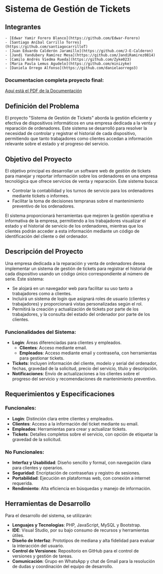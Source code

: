 # Sistema de Gestión de Tickets
## Integrantes
```
- [Edwar Yamir Forero Blanco](https://github.com/Edwar-Forero)
- [Santiago Aníbal Carrillo Torres](https://github.com/santiagocarrilloT)
- [Juan Eduardo Calderón Jaramillo](https://github.com/J-E-Calderon)
- [Jandi Yandubery Ramírez Mesa](https://github.com/JandiRamirez0814)
- [Camilo Andrés Viedma Rueda](https://github.com/Zyke023)
- [Maria Paula Lemus Agudelo](https://github.com/minizyke)
- [Daniela Orrego Alfonso](https://github.com/danielaorrego3)
```
### Documentacion completa proyecto final: 
[Aquí está el PDF de la Documentación](SystemTickets/DOC/Sistemas%20de%20Gestión%20de%20Tickets.pdf)

## Definición del Problema

El proyecto "Sistema de Gestión de Tickets" aborda la gestión eficiente y efectiva de dispositivos informáticos en una empresa dedicada a la venta y reparación de ordenadores. Este sistema se desarrolló para resolver la necesidad de controlar y registrar el historial de cada dispositivo, permitiendo que tanto trabajadores como clientes accedan a información relevante sobre el estado y el progreso del servicio.

## Objetivo del Proyecto

El objetivo principal es desarrollar un software web de gestión de tickets para manejar y reportar información sobre los ordenadores en una empresa tecnológica que ofrece servicios de venta y reparación. Este sistema busca:
- Controlar la contabilidad y los turnos de servicio para los ordenadores mediante tickets o informes.
- Facilitar la toma de decisiones tempranas sobre el mantenimiento preventivo de los ordenadores.

El sistema proporcionará herramientas que mejoren la gestión operativa e informativa de la empresa, permitiendo a los trabajadores visualizar el estado y el historial de servicio de los ordenadores, mientras que los clientes podrán acceder a esta información mediante un código de identificación del cliente o del ordenador.

## Descripción del Proyecto

Una empresa dedicada a la reparación y venta de ordenadores desea implementar un sistema de gestión de tickets para registrar el historial de cada dispositivo usando un código único correspondiente al número de serie. Este sistema:
- Se alojará en un navegador web para facilitar su uso tanto a trabajadores como a clientes.
- Incluirá un sistema de login que asignará roles de usuario (clientes y trabajadores) y proporcionará vistas personalizadas según el rol.
- Permitirá la creación y actualización de tickets por parte de los trabajadores, y la consulta del estado del ordenador por parte de los clientes.

### Funcionalidades del Sistema:
- **Login**: Áreas diferenciadas para clientes y empleados.
  - **Clientes**: Acceso mediante email.
  - **Empleados**: Acceso mediante email y contraseña, con herramientas para gestionar tickets.
- **Tickets**: Incluyen información del cliente, modelo y serial del ordenador, fechas, gravedad de la solicitud, precio del servicio, título y descripción.
- **Notificaciones**: Envío de actualizaciones a los clientes sobre el progreso del servicio y recomendaciones de mantenimiento preventivo.

## Requerimientos y Especificaciones

### Funcionales:
- **Login**: Distinción clara entre clientes y empleados.
- **Clientes**: Acceso a la información del ticket mediante su email.
- **Empleados**: Herramientas para crear y actualizar tickets.
- **Tickets**: Detalles completos sobre el servicio, con opción de etiquetar la gravedad de la solicitud.

### No Funcionales:
- **Interfaz y Usabilidad**: Diseño sencillo y formal, con navegación clara para clientes y operarios.
- **Seguridad**: Encriptación de contraseñas y registro de sesiones.
- **Portabilidad**: Ejecución en plataformas web, con conexión a internet requerida.
- **Rendimiento**: Alta eficiencia en búsquedas y manejo de información.

## Herramientas de Desarrollo

Para el desarrollo del sistema, se utilizarán:
- **Lenguajes y Tecnologías**: PHP, JavaScript, MySQL y Bootstrap.
- **IDE**: Visual Studio, por su bajo consumo de recursos y herramientas útiles.
- **Diseño de Interfaz**: Prototipos de mediana y alta fidelidad para evaluar la interacción del usuario.
- **Control de Versiones**: Repositorio en GitHub para el control de versiones y gestión de tareas.
- **Comunicación**: Grupo en WhatsApp y chat de Gmail para la resolución de dudas y coordinación del equipo de desarrollo.

